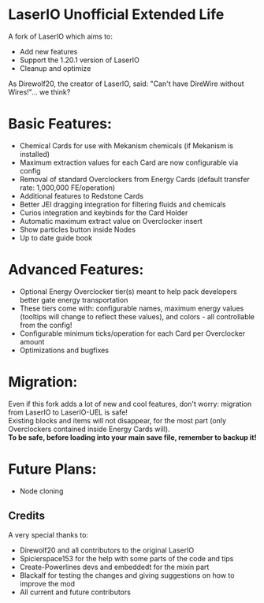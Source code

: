 # LaserIO Unofficial Extended Life
A fork of LaserIO which aims to:
- Add new features
- Support the 1.20.1 version of LaserIO
- Cleanup and optimize

As Direwolf20, the creator of LaserIO, said: "Can't have DireWire without Wires!"... we think?

# Basic Features:
- Chemical Cards for use with Mekanism chemicals (if Mekanism is installed)
- Maximum extraction values for each Card are now configurable via config
- Removal of standard Overclockers from Energy Cards (default transfer rate: 1,000,000 FE/operation)
- Additional features to Redstone Cards
- Better JEI dragging integration for filtering fluids and chemicals
- Curios integration and keybinds for the Card Holder
- Automatic maximum extract value on Overclocker insert
- Show particles button inside Nodes
- Up to date guide book

# Advanced Features:
- Optional Energy Overclocker tier(s) meant to help pack developers better gate energy transportation
- These tiers come with: configurable names, maximum energy values (tooltips will change to reflect these values), and colors - all controllable from the config!
- Configurable minimum ticks/operation for each Card per Overclocker amount
- Optimizations and bugfixes

# Migration:
Even if this fork adds a lot of new and cool features, don't worry: migration from LaserIO to LaserIO-UEL is safe!<br/>
Existing blocks and items will not disappear, for the most part (only Overclockers contained inside Energy Cards will).<br/>
**To be safe, before loading into your main save file, remember to backup it!**

# Future Plans:
- Node cloning

## Credits
A very special thanks to:
- Direwolf20 and all contributors to the original LaserIO
- Spicierspace153 for the help with some parts of the code and tips
- Create-Powerlines devs and embeddedt for the mixin part
- Blackalf for testing the changes and giving suggestions on how to improve the mod
- All current and future contributors
